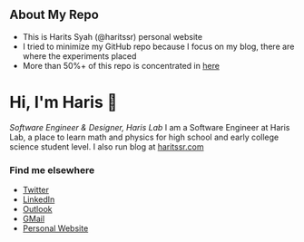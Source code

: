 ## About My Repo

- This is Harits Syah (@haritssr) personal website
- I tried to minimize my GitHub repo because I focus on my blog, there are where the experiments placed
- More than 50%+ of this repo is concentrated in [here](https://github.com/haritssr/haritssr/tree/main/pages/experiments)

# Hi, I'm Haris 👋

_Software Engineer & Designer, Haris Lab_
I am a Software Engineer at Haris Lab, a place to learn math and physics for high school and early college science student level. I also run blog at [haritssr.com](https://haritssr.com)

### Find me elsewhere

- [Twitter](https://twitter.com/haritssr)
- [LinkedIn](https://www.linkedin.com/in/haritssr)
- [Outlook](mailto:haritssr@outlook.co.id)
- [GMail](mailto:haritssr@gmail.com)
- [Personal Website](https://haritssr.com)
